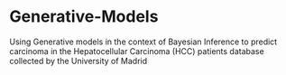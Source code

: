 # Generative-Models
Using Generative models in the context of Bayesian Inference to predict carcinoma in the Hepatocellular Carcinoma (HCC) patients database collected by the University of Madrid
